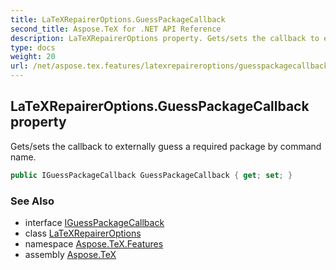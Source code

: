 ```yaml
---
title: LaTeXRepairerOptions.GuessPackageCallback
second_title: Aspose.TeX for .NET API Reference
description: LaTeXRepairerOptions property. Gets/sets the callback to externally guess a required package by command name
type: docs
weight: 20
url: /net/aspose.tex.features/latexrepaireroptions/guesspackagecallback/
---
```

## LaTeXRepairerOptions.GuessPackageCallback property

Gets/sets the callback to externally guess a required package by command name.

```csharp
public IGuessPackageCallback GuessPackageCallback { get; set; }
```

### See Also

* interface [IGuessPackageCallback](../../iguesspackagecallback/)
* class [LaTeXRepairerOptions](../)
* namespace [Aspose.TeX.Features](../../latexrepaireroptions/)
* assembly [Aspose.TeX](../../../)


